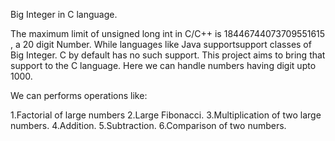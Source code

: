 Big Integer in C language.

The maximum limit of unsigned long int in C/C++ is 18446744073709551615 , a 20 digit Number.
While languages like Java supportsupport classes of Big Integer. C by default has no such support.
This project aims to bring that support to the C language.
Here we can handle numbers having digit upto 1000.

We can performs operations like:

1.Factorial of large numbers
2.Large Fibonacci. 
3.Multiplication of two large numbers.
4.Addition.
5.Subtraction.
6.Comparison of two numbers.
